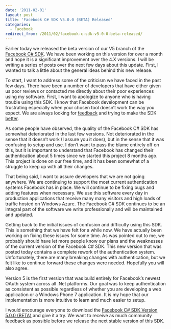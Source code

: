 ```yaml
---
date: '2011-02-01'
layout: post
title: 'Facebook C# SDK V5.0.0 (BETA) Released'
categories:
  - Facebook
redirect_from: /2011/02/facebook-c-sdk-v5-0-0-beta-released/
---
```


Earlier today we released the beta version of our V5 branch of the [Facebook C# SDK](https://github.com/facebook-csharp-sdk/facebook-csharp-sdk). We have been working on this version for over a month and hope it is a significant improvement over the 4.X versions. I will be writing a series of posts over the next few days about this update. First, I wanted to talk a little about the general ideas behind this new release.

To start, I want to address some of the criticism we have faced in the past few days. There have been a number of developers that have either given us poor reviews or contacted me directly about their poor experiences using my software. First, I want to apologize to anyone who is having trouble using this SDK. I know that Facebook development can be frustrating especially when your chosen tool doesn’t work the way you expect. We are always looking for [feedback](http://twitter.com/ntotten) and trying to make the SDK [better](https://github.com/facebook-csharp-sdk/facebook-csharp-sdk).

As some people have observed, the quality of the Facebook C# SDK has somewhat deteriorated in the last few versions. Not deteriorated in the sense that it doesn’t work (I assure you it does), but in the sense that it was confusing to setup and use. I don’t want to pass the blame entirely off on this, but it is important to understand that Facebook has changed their authentication about 5 times since we started this project 8 months ago. This project is done on our free time, and it has been somewhat of a struggle to keep up with all their changes.

That being said, I want to assure developers that we are not going anywhere. We are continuing to support the most current authentication systems Facebook has in place. We will continue to be fixing bugs and adding features when necessary. We use this software every day in production applications that receive many many visitors and high loads of traffic hosted on Windows Azure. The Facebook C# SDK continues to be an integral part of the software we write professionally and will be maintained and updated.

Getting back to the initial issues of confusion and difficulty using this SDK. This is something that we have felt for a while now. We have actually been working on fixing these issues for some time. As was pointed out to me, we probably should have let more people know our plans and the weaknesses of the current version of the Facebook C# SDK. This new version that was posted today contains a complete rework of the authentication system. Unfortunately, there are many breaking changes with authentication, but we felt like to continue forward these changes were needed. Hopefully you will also agree.

Version 5 is the first version that was build entirely for Facebook’s newest OAuth system across all .Net platforms. Our goal was to keep authentication as consistent as possible regardless of whether you are developing a web application or a Windows Phone 7 application. It is my hope that our implementation is more intuitive to learn and much easier to setup.

I would encourage everyone to download the [Facebook C# SDK Version 5.0.0 (BETA)](https://github.com/facebook-csharp-sdk/facebook-csharp-sdk) and give it a try. We want to receive as much community feedback as possible before we release the next stable version of this SDK.

